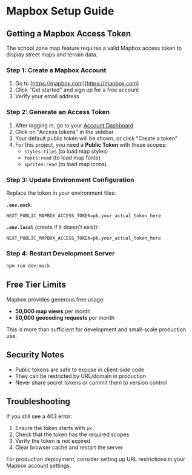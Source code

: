 # Mapbox Setup Guide

## Getting a Mapbox Access Token

The school zone map feature requires a valid Mapbox access token to display street maps and terrain data.

### Step 1: Create a Mapbox Account
1. Go to [https://mapbox.com](https://mapbox.com)
2. Click "Get started" and sign up for a free account
3. Verify your email address

### Step 2: Generate an Access Token
1. After logging in, go to your [Account Dashboard](https://account.mapbox.com/)
2. Click on "Access tokens" in the sidebar
3. Your default public token will be shown, or click "Create a token"
4. For this project, you need a **Public Token** with these scopes:
   - `styles:tiles` (to load map styles)
   - `fonts:read` (to load map fonts)
   - `sprites:read` (to load map icons)

### Step 3: Update Environment Configuration

Replace the token in your environment files:

**`.env.mock`**:
```env
NEXT_PUBLIC_MAPBOX_ACCESS_TOKEN=pk.your_actual_token_here
```

**`.env.local`** (create if it doesn't exist):
```env
NEXT_PUBLIC_MAPBOX_ACCESS_TOKEN=pk.your_actual_token_here
```

### Step 4: Restart Development Server
```bash
npm run dev:mock
```

## Free Tier Limits

Mapbox provides generous free usage:
- **50,000 map views** per month
- **50,000 geocoding requests** per month

This is more than sufficient for development and small-scale production use.

## Security Notes

- Public tokens are safe to expose in client-side code
- They can be restricted by URL/domain in production
- Never share secret tokens or commit them to version control

## Troubleshooting

If you still see a 403 error:
1. Ensure the token starts with `pk.`
2. Check that the token has the required scopes
3. Verify the token is not expired
4. Clear browser cache and restart the server

For production deployment, consider setting up URL restrictions in your Mapbox account settings.